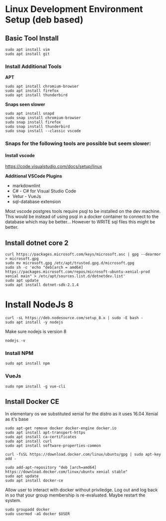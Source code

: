 # Linux Development Environment Setup (deb based)

## Basic Tool Install
```
sudo apt install vim
sudo apt install git
```

### Install Additional Tools
**APT**
````
sudo apt install chromium-browser
sudo apt install firefox
sudo apt install thunderbird
````

**Snaps seen slower**
````
sudo apt install snapd
sudo snap install chromium-browser
sudo snap install firefox
sudo snap install thunderbird
sudo snap install --classic vscode
````

### Snaps for the following tools are possible but seem slower:

#### Install vscode
https://code.visualstudio.com/docs/setup/linux

**Additional VSCode Plugins**
* markdownlint
* C# - C# for Visual Studio Code
* Vetur - VueJs
* sql-database extension

Most vscode postgres tools require psql to be installed on the dev machine.
This would be instead of using psql in a docker container to connect to the database which may be better...
However to WRITE sql files this might be better.

## Install dotnet core 2
````
curl https://packages.microsoft.com/keys/microsoft.asc | gpg --dearmor > microsoft.gpg
sudo mv microsoft.gpg /etc/apt/trusted.gpg.d/microsoft.gpg
sudo sh -c 'echo "deb[arch = amd64] https://packages.microsoft.com/repos/microsoft-ubuntu-xenial-prod xenial main" > /etc/apt/sources.list.d/dotnetdev.list'
sudo apt update
sudo apt install dotnet-sdk-2.1.4
````

#
# Install NodeJs 8

````
curl -sL https://deb.nodesource.com/setup_8.x | sudo -E bash -
sudo apt install -y nodejs
````

Make sure nodejs is version 8

````
nodejs -v 
````


### Install NPM
```
sudo apt install npm
```


### VueJs
```
sudo npm install -g vue-cli
```


## Install Docker CE

In elementary os we substituted xenial for the distro as it uses 16.04 Xenial as it's base
```
sudo apt-get remove docker docker-engine docker.io
sudo apt install apt-transport-https
sudo apt install ca-certificates
sudo apt install curl
sudo apt install software-properties-common

curl -fsSL https://download.docker.com/linux/ubuntu/gpg | sudo apt-key add -

sudo add-apt-repository "deb [arch=amd64] https://download.docker.com/linux/ubuntu xenial stable"
sudo apt update
sudo apt install docker-ce
```
Allow user to interact with docker without priviledge. Log out and log back in so that your group membership is re-evaluated. Maybe restart the system.
```
sudo groupadd docker
sudo usermod -aG docker $USER
```